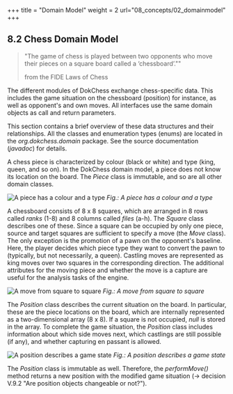 +++
title = "Domain Model"
weight = 2
url="08_concepts/02_domainmodel"
+++

## 8.2 Chess Domain Model

> "The game of chess is played between two opponents who move their pieces on a square board called a ‘chessboard’.""
>
> from the FIDE Laws of Chess

The different modules of DokChess exchange chess-specific data. This includes the game situation on the chessboard (position) for instance, as well as opponent's and own moves. All interfaces use the same domain objects as call and return parameters.

This section contains a brief overview of these data structures and their relationships. All the classes and enumeration types (enums) are located in the _org.dokchess.domain_ package. See the source documentation (_javadoc_) for details.

A chess piece is characterized by colour (black or white) and type (king, queen, and so on).
In the DokChess domain model, a piece does not know its location on the board.
The _Piece_ class is immutable, and so are all other domain classes.

![A piece has a colour and a type](/images/en/DomainModel_1.png "A piece has a colour and a type")
*Fig.: A piece has a colour and a type*

A chessboard consists of 8 x 8 squares, which are arranged in 8 rows called _ranks_ (1-8) and 8 columns called _files_ (a-h).
The _Square_ class describes one of these.
Since a square can be occupied by only one piece, source and target squares are sufficient to specify a move (the _Move_ class).
The only exception is the promotion of a pawn on the opponent's baseline.
Here, the player decides which piece type they want to convert the pawn to (typically, but not necessarily, a queen).
Castling moves are represented as king moves over two squares in the corresponding direction. The additional attributes for the moving piece and whether the move is a capture are useful for the analysis tasks of the engine.


![A move from square to square](/images/en/DomainModel_2.png "A move from square to square")
*Fig.: A move from square to square*

The _Position_ class describes the current situation on the board.
In particular, these are the piece locations on the board, which are internally represented as a two-dimensional array (8 x 8).
If a square is not occupied, _null_ is stored in the array.
To complete the game situation, the _Position_ class includes information about which side moves next, which castlings are still possible (if any), and whether capturing en passant is allowed.

![A position describes a game state](/images/en/DomainModel_3.png "A position describes a game state")
*Fig.: A position describes a game state*

The _Position_ class is immutable as well. Therefore, the _performMove()_ method returns a new position with the modified game situation (→ decision V.9.2 "Are position objects changeable or not?").
